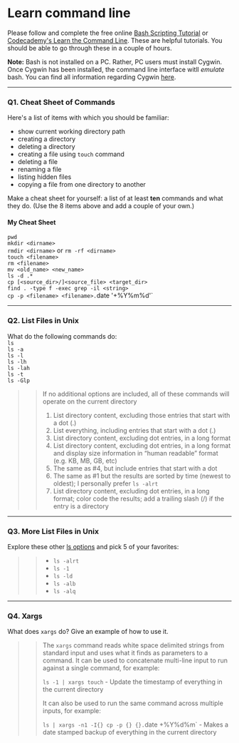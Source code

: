# Learn command line

Please follow and complete the free online [Bash Scripting Tutorial](https://ryanstutorials.net/bash-scripting-tutorial/) or [Codecademy's Learn the Command Line](https://www.codecademy.com/learn/learn-the-command-line). These are helpful tutorials. You should be able to go through these in a couple of hours.

**Note:** Bash is not installed on a PC. Rather, PC users must install Cygwin. Once Cygwin has been installed, the command line interface witll _emulate_ bash. You can find all information regarding Cygwin [here](https://www.cygwin.com/).

---

### Q1.  Cheat Sheet of Commands  

Here's a list of items with which you should be familiar:  
* show current working directory path
* creating a directory
* deleting a directory
* creating a file using `touch` command
* deleting a file
* renaming a file
* listing hidden files
* copying a file from one directory to another

Make a cheat sheet for yourself: a list of at least **ten** commands and what they do.  (Use the 8 items above and add a couple of your own.)  

#### My Cheat Sheet
`pwd`  
`mkdir <dirname>`  
`rmdir <dirname>` or `rm -rf <dirname>`  
`touch <filename>`  
`rm <filename>`  
`mv <old_name> <new_name>`  
`ls -d .*`  
`cp [<source_dir>/]<source_file> <target_dir>`  
`find . -type f -exec grep -il <string>`  
`cp -p <filename> <filename>.`date '+%Y%m%d'`  

---

### Q2.  List Files in Unix   

What do the following commands do:  
`ls`  
`ls -a`  
`ls -l`  
`ls -lh`  
`ls -lah`  
`ls -t`  
`ls -Glp`  

> > If no additional options are included, all of these commands will operate on the current directory 
> >
> > 1. List directory content, excluding those entries that start with a dot (.)
> > 2. List everything, including entries that start with a dot (.)
> > 3. List directory content, excluding dot entries, in a long format
> > 4. List directory content, excluding dot entries, in a long format and display size information in “human readable” format (e.g. KB, MB, GB, etc)
> > 5. The same as #4, but include entries that start with a dot
> > 6. The same as #1 but the results are sorted by time (newest to oldest); I personally prefer `ls -alrt`
> > 7. List directory content, excluding dot entries, in a long format; color code the results; add a trailing slash (/) if the entry is a directory

---

### Q3.  More List Files in Unix

Explore these other [ls options](http://www.techonthenet.com/unix/basic/ls.php) and pick 5 of your favorites:

> > - `ls -alrt`
> > - `ls -1`
> > - `ls -ld`
> > - `ls -alb`
> > - `ls -alq`

---

### Q4.  Xargs

What does `xargs` do? Give an example of how to use it.

> > The `xargs` command reads white space delimited strings from standard input and uses what it finds as parameters to a command. It can be used to concatenate multi-line input to run against a single command, for example:
> >
> > `ls -1 | xargs touch` - Update the timestamp of everything in the current directory
> >
> > It can also be used to run the same command across multiple inputs, for example:
> >
> > `ls | xargs -n1 -I{} cp -p {} {}.`date +%Y%d%m` - Makes a date stamped backup of everything in the current directory
